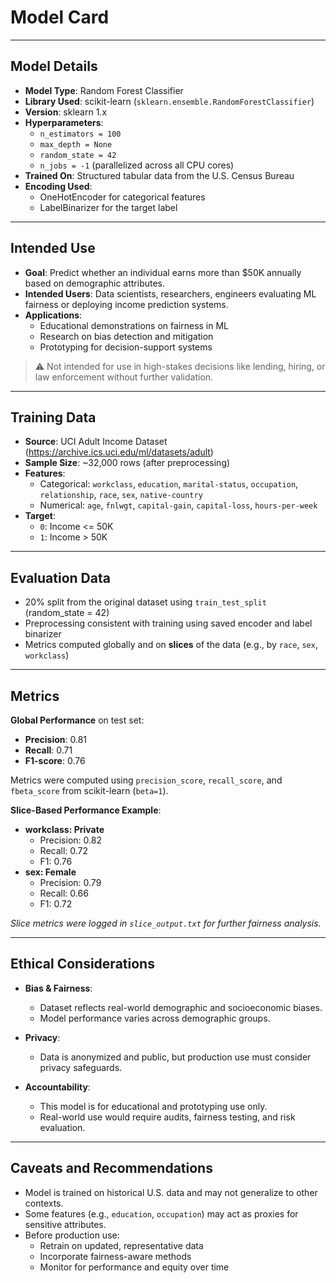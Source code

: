 # Model Card

---

## Model Details

- **Model Type**: Random Forest Classifier  
- **Library Used**: scikit-learn (`sklearn.ensemble.RandomForestClassifier`)  
- **Version**: sklearn 1.x  
- **Hyperparameters**:  
  - `n_estimators = 100`  
  - `max_depth = None`  
  - `random_state = 42`  
  - `n_jobs = -1` (parallelized across all CPU cores)  
- **Trained On**: Structured tabular data from the U.S. Census Bureau  
- **Encoding Used**:  
  - OneHotEncoder for categorical features  
  - LabelBinarizer for the target label  

---

## Intended Use

- **Goal**: Predict whether an individual earns more than $50K annually based on demographic attributes.  
- **Intended Users**: Data scientists, researchers, engineers evaluating ML fairness or deploying income prediction systems.  
- **Applications**:  
  - Educational demonstrations on fairness in ML  
  - Research on bias detection and mitigation  
  - Prototyping for decision-support systems  

> ⚠️ Not intended for use in high-stakes decisions like lending, hiring, or law enforcement without further validation.

---

## Training Data

- **Source**: UCI Adult Income Dataset (https://archive.ics.uci.edu/ml/datasets/adult)  
- **Sample Size**: ~32,000 rows (after preprocessing)  
- **Features**:  
  - Categorical: `workclass`, `education`, `marital-status`, `occupation`, `relationship`, `race`, `sex`, `native-country`  
  - Numerical: `age`, `fnlwgt`, `capital-gain`, `capital-loss`, `hours-per-week`  
- **Target**:  
  - `0`: Income <= 50K  
  - `1`: Income > 50K  

---

## Evaluation Data

- 20% split from the original dataset using `train_test_split` (random_state = 42)  
- Preprocessing consistent with training using saved encoder and label binarizer  
- Metrics computed globally and on **slices** of the data (e.g., by `race`, `sex`, `workclass`)  

---

## Metrics

**Global Performance** on test set:
- **Precision**: 0.81  
- **Recall**: 0.71  
- **F1-score**: 0.76  

Metrics were computed using `precision_score`, `recall_score`, and `fbeta_score` from scikit-learn (`beta=1`).

**Slice-Based Performance Example**:
- **workclass: Private**  
  - Precision: 0.82  
  - Recall: 0.72  
  - F1: 0.76  
- **sex: Female**  
  - Precision: 0.79  
  - Recall: 0.66  
  - F1: 0.72  

_Slice metrics were logged in `slice_output.txt` for further fairness analysis._

---

## Ethical Considerations

- **Bias & Fairness**:  
  - Dataset reflects real-world demographic and socioeconomic biases.  
  - Model performance varies across demographic groups.  

- **Privacy**:  
  - Data is anonymized and public, but production use must consider privacy safeguards.

- **Accountability**:  
  - This model is for educational and prototyping use only.  
  - Real-world use would require audits, fairness testing, and risk evaluation.

---

## Caveats and Recommendations

- Model is trained on historical U.S. data and may not generalize to other contexts.  
- Some features (e.g., `education`, `occupation`) may act as proxies for sensitive attributes.  
- Before production use:  
  - Retrain on updated, representative data  
  - Incorporate fairness-aware methods  
  - Monitor for performance and equity over time

